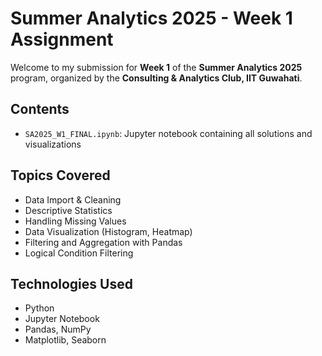 
#  Summer Analytics 2025 - Week 1 Assignment
Welcome to my submission for **Week 1** of the **Summer Analytics 2025** program, organized by the **Consulting & Analytics Club, IIT Guwahati**.

## Contents
- `SA2025_W1_FINAL.ipynb`: Jupyter notebook containing all solutions and visualizations

##  Topics Covered
- Data Import & Cleaning
- Descriptive Statistics
- Handling Missing Values
- Data Visualization (Histogram, Heatmap)
- Filtering and Aggregation with Pandas
- Logical Condition Filtering

##  Technologies Used
- Python
- Jupyter Notebook
- Pandas, NumPy
- Matplotlib, Seaborn
  

